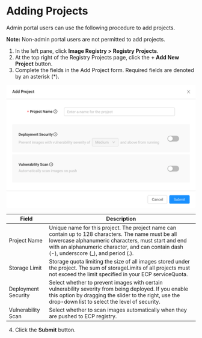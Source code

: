 # Adding Projects

Admin portal users can use the following procedure to add projects.

**Note:** Non-admin portal users are not permitted to add projects.

1. In the left pane, click **Image Registry > Registry Projects**.
2. At the top right of the Registry Projects page, click the **\+ Add New Project** button. 
3. Complete the fields in the Add Project form. Required fields are denoted by an asterisk (\*).

<p align=center><img src="/docs/resources/images/registry/add-project.png" width="600"></p>

| **Field**              | **Description**                                 |
| -----------------------|-------------------------------------------------| 
| Project Name           | Unique name for this project. The project name can contain up to 128 characters. The name must be all lowercase alphanumeric characters, must start and end with an alphanumeric character, and can contain dash (-), underscore (_), and period (.).                    |
| Storage Limit    | Storage quota limiting the size of all images stored under the project. The sum of storageLimits of all projects must not exceed the limit specified in your ECP serviceQuota.                                |
| Deployment Security    | Select whether to prevent images with certain vulnerability severity from being deployed. If you enable this option by dragging the slider to the right, use the drop-down list to select the level of security.                                |
| Vulnerability Scan     | Select whether to scan images automatically when they are pushed to ECP registry.                                   |

4. Click the **Submit** button.